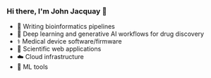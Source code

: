 ### Hi there, I'm John Jacquay 👋

- 🚰 Writing bioinformatics pipelines
- 🧠 Deep learning and generative AI workflows for drug discovery
- ⚕️ Medical device software/firmware
- 🧪 Scientific web applications
- ☁️ Cloud infrastructure
- 🔨 ML tools

